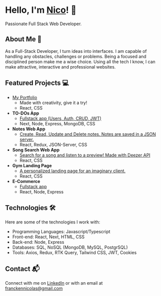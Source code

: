 # Hello, I'm <a href="https://www.linkedin.com/in/nicolas-francken">Nico<a/>! 👋
Passionate Full Stack Web Developer.

## About Me 🚀
As a Full-Stack Developer, I turn ideas into interfaces. I am capable of handling any obstacles, challenges or problems. Being a focused and disciplined person make me a wise choice. Using all the tech I know, I can make attractive, interactive and professional websites.

## Featured Projects 💻
- [My Portfolio](https://github.com/NicolasFrancken/Portfolio)
  - Made with creativity, give it a try!
  - React, CSS
- <b>TO-DOs App</b>
  - [Fullstack app (Users, Auth, CRUD, JWT)](https://github.com/NicolasFrancken/TO-DOs)
  - Next, Node, Express, MongoDB, CSS
- <b>Notes Web App</b>
  - [Create, Read, Update and Delete notes. Notes are saved in a JSON server.](https://github.com/NicolasFrancken/NoteCloud)
  - React, Redux, JSON-Server, CSS
- <b>Song Search Web App</b>
  - [Search for a song and listen to a preview! Made with Deezer API](https://github.com/NicolasFrancken/Songy)
  - React, CSS
- <b>Gym Landing Page</b>
  - [A personalized landing page for an imaginary client.](https://github.com/NicolasFrancken/GYMATE)
  - React, CSS
- <b>E-Commerce</b>
  - [Fullstack app](https://github.com/NicolasFrancken/ShoppingPage)
  - React, Node, Express

## Technologies 🛠️
Here are some of the technologies I work with:

- Programming Languages: Javascript/Typescript
- Front-end: React, Next, HTML, CSS
- Back-end: Node, Express
- Databases: SQL, NoSQL (MongoDB, MySQL, PostgrSQL)
- Tools: Axios, Redux, RTK Query, Tailwind CSS, JWT, Cookies

## Contact 📬
Connect with me on [LinkedIn](https://www.linkedin.com/in/nicolas-francken) or with an email at franckennicolas@gmail.com




